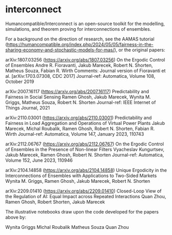 # interconnect

Humancompatible/Interconnect is an open-source toolkit for the modelling, simulations, and theorem proving for interconnections of ensembles. 

For a background on the direction of research, see the AAMAS tutorial (https://humancompatible.org/index.php/2024/05/05/fairness-in-the-sharing-economy-and-stochastic-models-for-mas/), or the original papers:

arXiv:1807.03256 (https://arxiv.org/abs/1807.03256)
On the Ergodic Control of Ensembles
Andre R. Fioravanti, Jakub Marecek, Robert N. Shorten, Matheus Souza, Fabian R. Wirth
Comments: Journal version of Fioravanti et al. [arXiv:1703.07308, CDC 2017]
Journal-ref: Automatica, Volume 108, October 2019

arXiv:2007.16117 (https://arxiv.org/abs/2007.16117)
Predictability and Fairness in Social Sensing
Ramen Ghosh, Jakub Marecek, Wynita M. Griggs, Matheus Souza, Robert N. Shorten
Journal-ref: IEEE Internet of Things Journal, 2021

arXiv:2110.03001 (https://arxiv.org/abs/2110.03001)
Predictability and Fairness in Load Aggregation and Operations of Virtual Power Plants
Jakub Marecek, Michal Roubalik, Ramen Ghosh, Robert N. Shorten, Fabian R. Wirth
Journal-ref: Automatica, Volume 147, January 2023, 110743

arXiv:2112.06767 (https://arxiv.org/abs/2112.06767)
On the Ergodic Control of Ensembles in the Presence of Non-linear Filters
Vyacheslav Kungurtsev, Jakub Marecek, Ramen Ghosh, Robert N. Shorten
Journal-ref: Automatica, Volume 152, June 2023, 110946

arXiv:2104.14858 (https://arxiv.org/abs/2104.14858)
Unique Ergodicity in the Interconnections of Ensembles with Applications to Two-Sided Markets
Wynita M. Griggs, Ramen Ghosh, Jakub Marecek, Robert N. Shorten

arXiv:2209.01410 (https://arxiv.org/abs/2209.01410)
Closed-Loop View of the Regulation of AI: Equal Impact across Repeated Interactions
Quan Zhou, Ramen Ghosh, Robert Shorten, Jakub Marecek

The illustrative notebooks draw upon the code developed for the papers above by:

Wynita Griggs
Michal Roubalik
Matheus Souza
Quan Zhou
